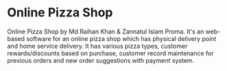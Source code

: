 # Online Pizza Shop
 Online Pizza Shop by Md Raihan Khan & Zannatul Islam Proma. It's an web-based software for an online pizza shop which has physical delivery point and home service delivery. It has various pizza types, customer rewards/discounts based on purchase, customer record maintenance for previous orders and new order suggestions with payment system. 
